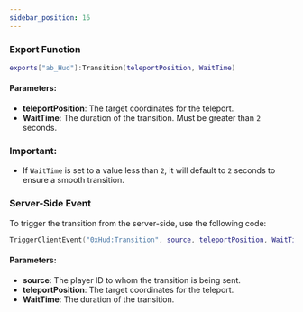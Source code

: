 ```yaml
---
sidebar_position: 16
---
```


### Export Function
```lua
exports["ab_Hud"]:Transition(teleportPosition, WaitTime)
```
#### Parameters:
- **teleportPosition**: The target coordinates for the teleport.
- **WaitTime**: The duration of the transition. Must be greater than `2` seconds.

### Important:
- If `WaitTime` is set to a value less than `2`, it will default to `2` seconds to ensure a smooth transition.

### Server-Side Event
To trigger the transition from the server-side, use the following code:
```lua
TriggerClientEvent("0xHud:Transition", source, teleportPosition, WaitTime)
```
#### Parameters:
- **source**: The player ID to whom the transition is being sent.
- **teleportPosition**: The target coordinates for the teleport.
- **WaitTime**: The duration of the transition.
